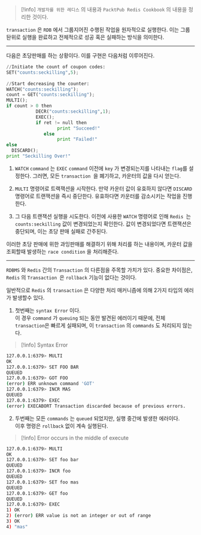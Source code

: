 
>[!info] `개발자를 위한 레디스` 의 내용과 `PacktPub Redis Cookbook` 의 내용을 정리한 것이다.

`transaction`  은 `RDB`  에서 그룹지어진 수행된 작업을 원자적으로 실행한다.
이는 그룹돤위로 실행을 완료하고 전체적으로 성공 혹은 실패하는 방식을 의미한다.

---

다음은 초당판매를 하는 상황이다.
이를 구현은 다음처럼 이루어진다.

```python
//Initiate the count of coupon codes: 
SET("counts:seckilling",5);   
 
//Start decreasing the counter: 
WATCH("counts:seckilling");   
count = GET("counts:seckilling"); 
MULTI();  
if count > 0 then 
           DECR("counts:seckilling",1); 
           EXEC();   
           if ret != null then 
                   print "Succeed!" 
              else 
                   print "Failed!" 
else 
  DISCARD();   
print "Seckilling Over!" 
```

1. `WATCH` `command` 는 `EXEC` `command` 이전에 `key` 가 변경되는지를 나타내는 `flag`를 설정한다.  그러면, 모든 `transaction `을 폐기하고, 카운터의 값을 다시 얻는다.

2. `MULTI` 명령어로 트랙잭션을 시작한다. 만약 카운터 값이 유효하지 않다면 `DISCARD` 명령어로 트랜잭션을 즉시 중단한다. 유효하다면 카운터를 감소시키는 작업을 진행한다.

3. 그 다음 트랜잭션 실행을 시도한다. 이전에 사용한 `WATCH` 명령어로 인해 `Redis `는 `counts:seckilling` 값이 변경되었는지 확인한다. 값이 변경되었다면 트랜잭션은 중단되며, 이는 초당 판매 실패로 간주된다.

이러한 초당 판매에 위한 과잉판매를 해결하기 위해 처리를 하는 내용이며, 카운터 값을 조회할때 발생하는 `race condition` 을 처리해준다.

---

`RDBMS` 와 `Redis` 간의 `Transaction` 의 다른점을 주목할 가치가 있다.
중요한 차이점은, `Redis` 의 `Transaction `은 `rollback` 기능이 없다는 것이다.

일반적으로 `Redis` 의 `transaction` 은 다양한 처리 매커니즘에 의해 2가지 타입의 에러가 발생할수 있다.

1. 첫번째는 `syntax Error` 이다.<br>이 경우 `command` 가 `queuing` 되는 동안 발견된 에러이기 때문에, 전체 `transaction`은 빠르게 실패되며, 이 `transaction` 의 `commands` 도 처리되지 않는다.

>[!info] Syntax Error
```sh
127.0.0.1:6379> MULTI 
OK 
127.0.0.1:6379> SET FOO BAR 
QUEUED 
127.0.0.1:6379> GOT FOO 
(error) ERR unknown command 'GOT' 
127.0.0.1:6379> INCR MAS 
QUEUED 
127.0.0.1:6379> EXEC 
(error) EXECABORT Transaction discarded because of previous errors. 
```

2. 두번째는 모든 `commands` 는 `queued` 되었지만, 실행 중간에 발생한 에러이다.<br>이후 명령은 `rollback` 없이 계속 실행된다.

>[!info] Error occurs in the middle of execute
```sh
127.0.0.1:6379> MULTI 
OK 
127.0.0.1:6379> SET foo bar 
QUEUED 
127.0.0.1:6379> INCR foo 
QUEUED 
127.0.0.1:6379> SET foo mas 
QUEUED 
127.0.0.1:6379> GET foo 
QUEUED 
127.0.0.1:6379> EXEC 
1) OK 
2) (error) ERR value is not an integer or out of range 
3) OK 
4) "mas"
```



